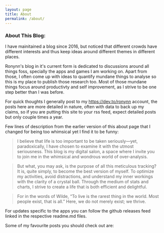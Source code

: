 ```yaml
---
layout: page
title: About
permalink: /about/
---
```


### About This Blog:


I have mainitained a blog since 2016, but noticed that different crowds have different interests and thus keep ideas around different themes in different places. 

Ronynn's blog in it's current form is dedicated to discussions around all things foss, specially the apps and games I am working on. Apart from those, I often come up with ideas to quantify mundane things to analyse so this is my place to publish those research too. Most of those mundane things focus around productivty and self improvement, as I strive to be one step better than I was before.

For quick thoughts I generally post to my <https://dev.to/ronynn> account, the posts here are more detailed in nature, often with data to back up my claims, so if you are putting this site to your rss feed, expect detailed posts but only couple times a year.

Few lines of description from the earlier version of this about page that I changed for being too whimsical yet I find it to be funny:

> I believe that life is too important to be taken seriously—yet, paradoxically, I have chosen to examine it with the utmost seriousness. This blog is my digital salon, a space where I invite you to join me in the whimsical and wondrous world of over-analysis.

> But what, you may ask, is the purpose of all this meticulous tracking? It is, quite simply, to become the best version of myself. To optimize my activities, avoid distractions, and understand my inner workings with the clarity of a crystal ball. Through the medium of stats and charts, I strive to create a life that is both efficient and delightful.

> For in the words of Wilde, “To live is the rarest thing in the world. Most people exist, that is all.” Here, we do not merely exist; we thrive.


For updates specific to the apps you can follow the github releases feed linked in the respective readme.md files. 

Some of my favourite posts you should check out are:

